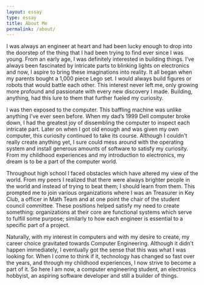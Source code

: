 ```yaml
---
layout: essay
type: essay
title: About Me
permalink: /about/
---
```


I was always an engineer at heart and had been lucky enough to drop into the doorstep of the thing that I had been trying to find ever since I was young. From an early age, I was definitely interested in building things. I’ve always been fascinated by intricate parts to blinking lights on electronics and now, I aspire to bring these imaginations into reality. It all began when my parents bought a 1,000 piece Lego set. I would always build figures or robots that would battle each other. This interest never left me, only growing more profound and passionate with every new discovery I made. Building, anything, had this lure to them that further fueled my curiosity. 

I was then exposed to the computer. This baffling machine was unlike anything I’ve ever seen before. When my dad’s 1999 Dell computer broke down, I had the greatest joy of dissembling the computer to inspect each intricate part. Later on when I got old enough and was given my own computer, this curiosity continued to take its course. Although I couldn't really create anything yet, I sure could mess around with the operating system and install generous amounts of software to satisfy my curiosity. From my childhood experiences and my introduction to electronics, my dream is to be a part of the computer world.

Throughout high school I faced obstacles which have altered my view of the world. From my peers I realized that there were always brighter people in the world and instead of trying to beat them; I should learn from them. This prompted me to join various organizations where I was an Treasurer in Key Club, a officer in Math Team and at one point the chair of the student council committee. These positions helped satisfy my need to create something: organizations at their core are functional systems which serve to fulfill some purpose; similarly to how each engineer is essential to a specific part of a project.

Naturally, with my interest in computers and with my desire to create, my career choice gravitated towards Computer Engineering. Although it didn't happen immediately, I eventually got the sense that this was what I was looking for. When I come to think if it, technology has changed so fast over the years, and through my childhood experiences, I now strive to become a part of it. So here I am now, a computer engineering student, an electronics hobbyist, an aspiring software developer and still a builder of things. 
